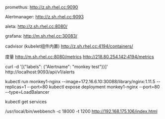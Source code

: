 
promethus:
http://z.sh.rhel.cc:9090

Alertmanager:
http://z.sh.rhel.cc:9093


aleta:
http://z.sh.rhel.cc:8080/

grafana:
http://m.sh.rhel.cc:30083/


cadvisor (kubelet组件内置)
http://z.sh.rhel.cc:4194/containers/

度量
http://m.sh.rhel.cc:8080/metrics
http://218.80.254.142:4194/metrics

curl -d '[{"labels": {"Alertname": "monkey test"}}]' http://localhost:9093/api/v1/alerts





kubectl run monkey1-nginx --image=172.16.6.10:30088/library/nginx:1.11.5 --replicas=1 --port=80
kubectl expose deployment monkey1-nginx --port=80 --type=LoadBalancer

kubectl get services




/usr/local/bin/webbench -c 18000 -t 1200  http://192.168.175.106/index.html